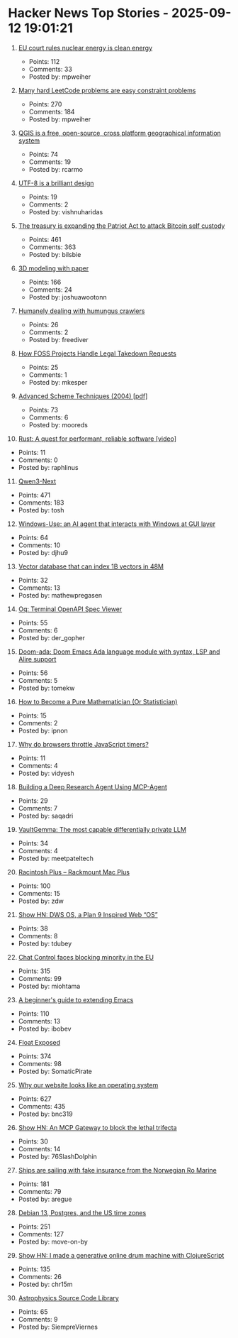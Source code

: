 # Hacker News Top Stories - 2025-09-12 19:01:21

1. [EU court rules nuclear energy is clean energy](https://www.weplanet.org/post/eu-court-rules-nuclear-energy-is-clean-energy)
   - Points: 112
   - Comments: 33
   - Posted by: mpweiher

2. [Many hard LeetCode problems are easy constraint problems](https://buttondown.com/hillelwayne/archive/many-hard-leetcode-problems-are-easy-constraint/)
   - Points: 270
   - Comments: 184
   - Posted by: mpweiher

3. [QGIS is a free, open-source, cross platform geographical information system](https://github.com/qgis/QGIS)
   - Points: 74
   - Comments: 19
   - Posted by: rcarmo

4. [UTF-8 is a brilliant design](https://iamvishnu.com/posts/utf8-is-brilliant-design)
   - Points: 19
   - Comments: 2
   - Posted by: vishnuharidas

5. [The treasury is expanding the Patriot Act to attack Bitcoin self custody](https://www.tftc.io/treasury-iexpanding-patriot-act/)
   - Points: 461
   - Comments: 363
   - Posted by: bilsbie

6. [3D modeling with paper](https://www.arvinpoddar.com/blog/3d-modeling-with-paper)
   - Points: 166
   - Comments: 24
   - Posted by: joshuawootonn

7. [Humanely dealing with humungus crawlers](https://flak.tedunangst.com/post/humanely-dealing-with-humungus-crawlers)
   - Points: 26
   - Comments: 2
   - Posted by: freediver

8. [How FOSS Projects Handle Legal Takedown Requests](https://f-droid.org/2025/09/10/how-foss-projects-handle-legal-takedown-requests.html)
   - Points: 25
   - Comments: 1
   - Posted by: mkesper

9. [Advanced Scheme Techniques (2004) [pdf]](https://people.csail.mit.edu//jhbrown/scheme/continuationslides04.pdf)
   - Points: 73
   - Comments: 6
   - Posted by: mooreds

10. [Rust: A quest for performant, reliable software [video]](https://www.youtube.com/watch?v=k_-6KI3m31M)
   - Points: 11
   - Comments: 0
   - Posted by: raphlinus

11. [Qwen3-Next](https://qwen.ai/blog?id=4074cca80393150c248e508aa62983f9cb7d27cd&from=research.latest-advancements-list)
   - Points: 471
   - Comments: 183
   - Posted by: tosh

12. [Windows-Use: an AI agent that interacts with Windows at GUI layer](https://github.com/CursorTouch/Windows-Use)
   - Points: 64
   - Comments: 10
   - Posted by: djhu9

13. [Vector database that can index 1B vectors in 48M](https://www.vectroid.com/blog/why-and-how-we-built-Vectroid)
   - Points: 32
   - Comments: 13
   - Posted by: mathewpregasen

14. [Oq: Terminal OpenAPI Spec Viewer](https://github.com/plutov/oq)
   - Points: 55
   - Comments: 6
   - Posted by: der_gopher

15. [Doom-ada: Doom Emacs Ada language module with syntax, LSP and Alire support](https://github.com/tomekw/doom-ada)
   - Points: 56
   - Comments: 5
   - Posted by: tomekw

16. [How to Become a Pure Mathematician (Or Statistician)](http://hbpms.blogspot.com/)
   - Points: 15
   - Comments: 2
   - Posted by: ipnon

17. [Why do browsers throttle JavaScript timers?](https://nolanlawson.com/2025/08/31/why-do-browsers-throttle-javascript-timers/)
   - Points: 11
   - Comments: 4
   - Posted by: vidyesh

18. [Building a Deep Research Agent Using MCP-Agent](https://thealliance.ai/blog/building-a-deep-research-agent-using-mcp-agent)
   - Points: 29
   - Comments: 7
   - Posted by: saqadri

19. [VaultGemma: The most capable differentially private LLM](https://research.google/blog/vaultgemma-the-worlds-most-capable-differentially-private-llm/)
   - Points: 34
   - Comments: 4
   - Posted by: meetpateltech

20. [Racintosh Plus – Rackmount Mac Plus](http://www.identity4.com/2025-racintosh-plus/)
   - Points: 100
   - Comments: 15
   - Posted by: zdw

21. [Show HN: DWS OS, a Plan 9 Inspired Web “OS”](https://dws.rip)
   - Points: 38
   - Comments: 8
   - Posted by: tdubey

22. [Chat Control faces blocking minority in the EU](https://twitter.com/TutaPrivacy/status/1966384776883142661)
   - Points: 315
   - Comments: 99
   - Posted by: miohtama

23. [A beginner's guide to extending Emacs](https://blog.tjll.net/a-beginners-guide-to-extending-emacs/)
   - Points: 110
   - Comments: 13
   - Posted by: ibobev

24. [Float Exposed](https://float.exposed/)
   - Points: 374
   - Comments: 98
   - Posted by: SomaticPirate

25. [Why our website looks like an operating system](https://posthog.com/blog/why-os)
   - Points: 627
   - Comments: 435
   - Posted by: bnc319

26. [Show HN: An MCP Gateway to block the lethal trifecta](https://github.com/Edison-Watch/open-edison)
   - Points: 30
   - Comments: 14
   - Posted by: 76SlashDolphin

27. [Ships are sailing with fake insurance from the Norwegian Ro Marine](https://www.nrk.no/vestland/xl/over-100-ships-have-sailed-without-legitimate-insurance-from-the-norwegian-company-ro-marine-1.17565216)
   - Points: 181
   - Comments: 79
   - Posted by: aregue

28. [Debian 13, Postgres, and the US time zones](https://rachelbythebay.com/w/2025/09/11/debtz/)
   - Points: 251
   - Comments: 127
   - Posted by: move-on-by

29. [Show HN: I made a generative online drum machine with ClojureScript](https://dopeloop.ai/beat-maker/)
   - Points: 135
   - Comments: 26
   - Posted by: chr15m

30. [Astrophysics Source Code Library](http://ascl.net/)
   - Points: 65
   - Comments: 9
   - Posted by: SiempreViernes

